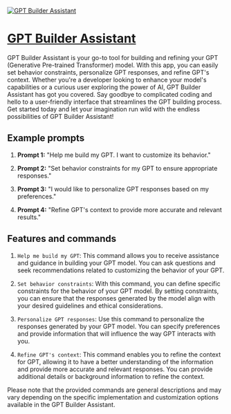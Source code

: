 [![GPT Builder Assistant](https://files.oaiusercontent.com/file-SzZdtGrzffOsCd8qT7nXUxFr?se=2123-10-16T04%3A45%3A26Z&sp=r&sv=2021-08-06&sr=b&rscc=max-age%3D31536000%2C%20immutable&rscd=attachment%3B%20filename%3Dc42d3851-1288-4e28-b82b-c437f174805d.png&sig=3pCk2QxTQxuv6ZrP5iAXblICIOHSWbpywXVE5S0NMOk%3D)](https://chat.openai.com/g/g-JfdneO7X9-gpt-builder-assistant)

# [GPT Builder Assistant](https://chat.openai.com/g/g-JfdneO7X9-gpt-builder-assistant)

GPT Builder Assistant is your go-to tool for building and refining your GPT (Generative Pre-trained Transformer) model. With this app, you can easily set behavior constraints, personalize GPT responses, and refine GPT's context. Whether you're a developer looking to enhance your model's capabilities or a curious user exploring the power of AI, GPT Builder Assistant has got you covered. Say goodbye to complicated coding and hello to a user-friendly interface that streamlines the GPT building process. Get started today and let your imagination run wild with the endless possibilities of GPT Builder Assistant!

## Example prompts

1. **Prompt 1:** "Help me build my GPT. I want to customize its behavior."

2. **Prompt 2:** "Set behavior constraints for my GPT to ensure appropriate responses."

3. **Prompt 3:** "I would like to personalize GPT responses based on my preferences."

4. **Prompt 4:** "Refine GPT's context to provide more accurate and relevant results."


## Features and commands

1. `Help me build my GPT`: This command allows you to receive assistance and guidance in building your GPT model. You can ask questions and seek recommendations related to customizing the behavior of your GPT.

2. `Set behavior constraints`: With this command, you can define specific constraints for the behavior of your GPT model. By setting constraints, you can ensure that the responses generated by the model align with your desired guidelines and ethical considerations.

3. `Personalize GPT responses`: Use this command to personalize the responses generated by your GPT model. You can specify preferences and provide information that will influence the way GPT interacts with you.

4. `Refine GPT's context`: This command enables you to refine the context for GPT, allowing it to have a better understanding of the information and provide more accurate and relevant responses. You can provide additional details or background information to refine the context.

Please note that the provided commands are general descriptions and may vary depending on the specific implementation and customization options available in the GPT Builder Assistant.